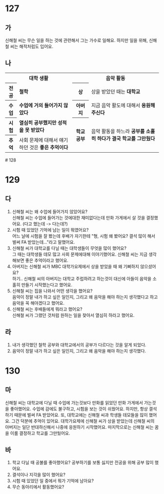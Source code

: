 # 127
## 가
신해철 씨는 무슨 일을 하는 것에 관련해서 그는 가수로 일해요. 하지만 일을 위해, 신해철 씨는 해적처럼도 입어요.
## 나
<table>
	<tr>
		<th colspan="3">대학 생활</th>
		<th colspan="3">음악 활동</th>
	</tr>
	<tr>
		<th>전공</th>
		<td colspan="2"><b>철학</b></td>
		<th>상</th>
		<td colspan="2">상을 받았던 때는 <b>대학교</b></td>
	</tr>
	<tr>
		<th>수업</th>
		<td colspan="2"><b>수업에 거의 들어가지 않았다</b></td>
		<th>아버지</th>
		<td colspan="2">지금 음악 활도에 대해서 <b>응원해 주신다</b></td>
	</tr>
	<tr>
		<th>시험</th>
		<td colspan="2"><b>열심히 공부했지만 성적을 못 받았다</b></td>
		<th rowspan="2">학교 공부</th>
		<td colspan="2" rowspan="2">
			음악 활동을 하느라 <b>공부를 소홀히 하다가 결국 학교를 그만뒀다</b>
		</td>
	</tr>
	<tr>
		<th>추억</th>
		<td colspan="2">
			사회 문제에 대해서 얘기하던 것은 <b>좋은 추억이다</b>
		</td>
	</tr>
</table>
# 128

# 129
## 다
1. 신해철 씨는 왜 수업에 들어가지 않았어요? <br>신해철 씨는 수업에 들어가는 것에대한 재미없다는데 만화 가게에서 살 것을 결정했어요. (다고 했는데 -> 다는데?)
2. 시험 때 있었던 기억에 남는 일이 뭐였어요? <br>어느 날에 시험을 잘 봤는데 후배가 자기한테 "형, 시험 왜 봤어요? 결석 많이 해서 벌써 FA 받았는데..."라고 말했어요.
3. 신해철 씨가 대학교를 다닐 때는 대학생들이 무엇을 많이 했어요?<br>그 때는 대학생들 데모 많고 사회 문제에대해 이야기했어요. 신해철 씨는 지금 생각해보면 좋은 추억이라고 했어요.
4. 아버지는 신해철 씨가 MBC 대학가요제에서 상을 받았을 때 왜 기뻐하지 않으셨어요? <br>하기.. 신해철 씨의 아버지는 대학교 주럽하려고 하는것이 대신에 아들이 음악을 소홀히 만들기 시작했는다고 했어요.
5. 신해철 씨는 집을 나와서 어떤 생각을 했어요? <br>음악이 정말 내가 하고 싶은 일인지, 그리고 왜 음악을 해야 하는지 생각했다고 하고 음악을 꼭 해야겠다고 했어요.
6. 신해철 씨는 후배들에게 뭐라고 했어요? <br>신해철 씨가 그랬던 것처럼 원하는 일을 찾아서 열심히 하라고 했어요.
## 라
1. 내가 생각했던 철학 공부와 대학교에서의 공부가 다르다는 것을 알게 되었다.
2. 음악이 정말 내가 하고 싶은 일인지, 그리고 왜 음악을 해야 하는지 생각했다.

# 130
## 마
신해철 씨는 대학교에 다닐 때 수업에 가는것보다 만화를 읽었던 만화 가게에서 가는것을 좋아했어요. 수업에 감에도 불구하고, 시험을 보는 것이 쉬웠어요. 하지만, 항상 결석하기 때문에 벌써 FA 받았어요. 또, 대학교에는 신해철 씨과 학생들 데모들을 많이 했어요. 그건 덕분에 추억이 있어요. 대학가요제에 신해철 씨가 상을 받았는데 신해철 씨의 아버지는 일단 반대하신해서 나중에 응원하기 시작했어요. 마지막으로는 신해철 씨는 꿈을 이룸 결정하고 학교를 그만뒀어요.
## 바
1. 학교 다닐 때 공불를 좋아했어요? 공부하기를 보통 싫지만 전공을 위해 공부 많이 했어요.
2. 결석이나 지각을 많이 했어요? 
3. 시험 때 있었던 일 중에서 뭐가 기억에 남아요?
4. 무슨 동아리에서 활동했어요?